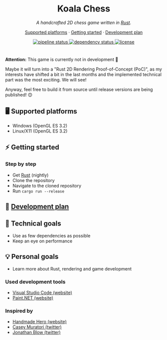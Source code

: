 <h1 align="center">Koala Chess</h1>
<p align="center">
  <i>A handcrafted 2D chess game written in <a href="https://www.rust-lang.org">Rust</a>.</i>
</p>

<p align="center">
  <a href="#desktop_computer-supported-platforms">Supported platforms</a>
  ·
  <a href="#zap-getting-started">Getting started</a>
  ·
  <a href="https://github.com/Oliver-Piorun/koala_chess/projects/1">Development plan</a>
</p>

<p align="center">
  <a href="https://github.com/Oliver-Piorun/koala_chess/actions/workflows/pipeline.yml">
    <img src="https://github.com/Oliver-Piorun/koala_chess/actions/workflows/pipeline.yml/badge.svg" alt="pipeline status" />
  </a>
  <a href="https://deps.rs/repo/github/oliver-piorun/koala_chess">
    <img src="https://deps.rs/repo/github/oliver-piorun/koala_chess/status.svg" alt="dependency status" />
  </a>
  <a href="https://github.com/Oliver-Piorun/koala_chess/blob/master/LICENSE">
    <img src="https://img.shields.io/badge/license-MIT-blue.svg" alt="license" />
  </a>
</p>

#

**Attention:** This game is currently not in development :construction:

Maybe it will turn into a "Rust 2D Rendering Proof-of-Concept (PoC)", as my interests have shifted a bit in the last months and the implemented technical part was the most exciting. We will see!

Anyway, feel free to build it from source until release versions are being published! :blush:

## :desktop_computer: Supported platforms

- Windows (OpenGL ES 3.2)
- Linux/X11 (OpenGL ES 3.2)

## :zap: Getting started

### Step by step

- Get [Rust](https://www.rust-lang.org/tools/install) (nightly)
- Clone the repository
- Navigate to the cloned repository
- Run `cargo run --release`

## :memo: [Development plan](https://github.com/Oliver-Piorun/koala_chess/projects/1)

## :wrench: Technical goals

- Use as few dependencies as possible
- Keep an eye on performance

## :bulb: Personal goals

- Learn more about Rust, rendering and game development

### Used development tools

- [Visual Studio Code (website)](https://code.visualstudio.com)
- [Paint.NET (website)](https://www.getpaint.net)

### Inspired by

- [Handmade Hero (website)](https://handmadehero.org)
- [Casey Muratori (twitter)](https://twitter.com/cmuratori)
- [Jonathan Blow (twitter)](https://twitter.com/jonathan_blow)
